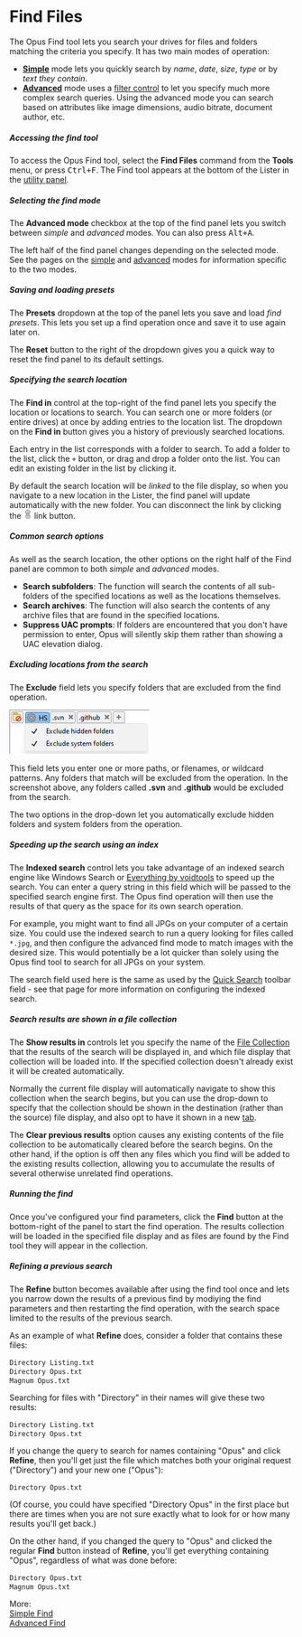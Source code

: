 # Find Files

The Opus Find tool lets you search your drives for files and folders matching the criteria you specify. It has two main modes of operation:

- **[Simple](/Manual/basic_concepts/searching_and_filtering/find_files/simple_find.md)** mode lets you quickly search by *name*, *date*, *size*, *type* or by *text they contain*.
- **[Advanced](/Manual/basic_concepts/searching_and_filtering/find_files/advanced_find/README.md)** mode uses a [filter control](/Manual/file_operations/filtered_operations/README.md) to let you specify much more complex search queries. Using the advanced mode you can search based on attributes like image dimensions, audio bitrate, document author, etc.

##### Accessing the find tool

To access the Opus Find tool, select the **Find Files** command from the **Tools** menu, or press <kbd>Ctrl+F</kbd>. The Find tool appears at the bottom of the Lister in the [utility panel](../the_lister/utility_panel.md).

##### Selecting the find mode

The **Advanced mode** checkbox at the top of the find panel lets you switch between *simple* and *advanced* modes. You can also press <kbd>Alt+A</kbd>.

The left half of the find panel changes depending on the selected mode. See the pages on the [simple](/Manual/basic_concepts/searching_and_filtering/find_files/simple_find.md) and [advanced](/Manual/basic_concepts/searching_and_filtering/find_files/advanced_find/README.md) modes for information specific to the two modes.

##### Saving and loading presets

The **Presets** dropdown at the top of the panel lets you save and load *find presets*. This lets you set up a find operation once and save it to use again later on.

The **Reset** button to the right of the dropdown gives you a quick way to reset the find panel to its default settings.

##### Specifying the search location

The **Find in** control at the top-right of the find panel lets you specify the location or locations to search. You can search one or more folders (or entire drives) at once by adding entries to the location list. The dropdown on the **Find in** button gives you a history of previously searched locations.

Each entry in the list corresponds with a folder to search. To add a folder to the list, click the `+` button, or drag and drop a folder onto the list. You can edit an existing folder in the list by clicking it.

By default the search location will be *linked* to the file display, so when you navigate to a new location in the Lister, the find panel will update automatically with the new folder. You can disconnect the link by clicking the ![](/Manual/images/media/13/pathlink-linked.png) link button.

##### Common search options

As well as the search location, the other options on the right half of the Find panel are common to both *simple* and *advanced* modes.

- **Search subfolders**: The function will search the contents of all sub-folders of the specified locations as well as the locations themselves.
- **Search archives**: The function will also search the contents of any archive files that are found in the specified locations.
- **Suppress UAC prompts**: If folders are encountered that you don't have permission to enter, Opus will silently skip them rather than showing a UAC elevation dialog.

##### Excluding locations from the search

The **Exclude** field lets you specify folders that are excluded from the find operation.

![](/Manual/images/media/13/sync_exclude.png)

This field lets you enter one or more paths, or filenames, or wildcard patterns. Any folders that match will be excluded from the operation. In the screenshot above, any folders called **.svn** and **.github** would be excluded from the search.

The two options in the drop-down let you automatically exclude hidden folders and system folders from the operation.

##### Speeding up the search using an index

The **Indexed search** control lets you take advantage of an indexed search engine like Windows Search or [Everything by voidtools](https://voidtools.com) to speed up the search. You can enter a query string in this field which will be passed to the specified search engine first. The Opus find operation will then use the results of that query as the space for its own search operation.

For example, you might want to find all JPGs on your computer of a certain size. You could use the indexed search to run a query looking for files called `*.jpg`, and then configure the advanced find mode to match images with the desired size. This would potentially be a lot quicker than solely using the Opus find tool to search for all JPGs on your system.

The search field used here is the same as used by the [Quick Search](windows_search.md) toolbar field - see that page for more information on configuring the indexed search.

##### Search results are shown in a file collection

The **Show results in** controls let you specify the name of the [File Collection](../virtual_file_system/file_collections/README.md) that the results of the search will be displayed in, and which file display that collection will be loaded into. If the specified collection doesn't already exist it will be created automatically.

Normally the current file display will automatically navigate to show this collection when the search begins, but you can use the drop-down to specify that the collection should be shown in the destination (rather than the source) file display, and also opt to have it shown in a new [tab](../the_lister/tabs/README.md).

The **Clear previous results** option causes any existing contents of the file collection to be automatically cleared before the search begins. On the other hand, if the option is off then any files which you find will be added to the existing results collection, allowing you to accumulate the results of several otherwise unrelated find operations.

##### Running the find

Once you've configured your find parameters, click the **Find** button at the bottom-right of the panel to start the find operation. The results collection will be loaded in the specified file display and as files are found by the Find tool they will appear in the collection.

##### Refining a previous search

The **Refine** button becomes available after using the find tool once and lets you narrow down the results of a previous find by modiying the find parameters and then restarting the find operation, with the search space limited to the results of the previous search.

As an example of what **Refine** does, consider a folder that contains these files:

    Directory Listing.txt 
    Directory Opus.txt 
    Magnum Opus.txt

Searching for files with "Directory" in their names will give these two results:

    Directory Listing.txt 
    Directory Opus.txt

If you change the query to search for names containing "Opus" and click **Refine**, then you'll get just the file which matches both your original request ("Directory") and your new one ("Opus"):

    Directory Opus.txt

(Of course, you could have specified "Directory Opus" in the first place but there are times when you are not sure exactly what to look for or how many results you'll get back.)

On the other hand, if you changed the query to "Opus" and clicked the regular **Find** button instead of **Refine**, you'll get everything containing "Opus", regardless of what was done before:

    Directory Opus.txt 
    Magnum Opus.txt

More:  
[Simple Find](/Manual/basic_concepts/searching_and_filtering/find_files/simple_find.md)  
[Advanced Find](/Manual/basic_concepts/searching_and_filtering/find_files/advanced_find/README.md)  

